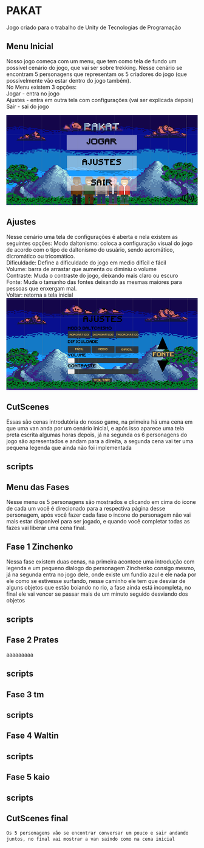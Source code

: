 # PAKAT
Jogo criado para o trabalho de Unity de Tecnologias de Programação

## Menu Inicial 

Nosso jogo começa com um menu, que tem como tela de fundo um possível cenário do jogo, que vai ser sobre trekking. Nesse cenário se encontram 5 personagens que representam os 5 criadores do jogo (que possivelmente vão estar dentro do jogo também).  
No Menu existem 3 opções:  
  Jogar - entra no jogo  
  Ajustes - entra em outra tela com configurações (vai ser explicada depois)  
  Sair - sai do jogo   
 
![menuPrincipal](https://raw.githubusercontent.com/TP-Coltec-UFMG/2023-303-PAKAT/main/MenuPrincipal.png)

## Ajustes 

Nesse cenário uma tela de configurações é aberta e nela existem as seguintes opções:
  Modo daltonismo: coloca a configuração visual do jogo de acordo com o tipo de daltonismo do usuário, sendo acromático, dicromático ou tricomático.  
  Dificuldade: Define a dificuldade do jogo em medio difícil e fácil   
  Volume: barra de arrastar que aumenta ou diminiu o volume  
  Contraste: Muda o contraste do jogo, deixando mais claro ou escuro  
  Fonte: Muda o tamanho das fontes deixando as mesmas maiores para pessoas que enxergam mal.  
  Voltar: retorna a tela inicial
  ![menuAjustes](https://raw.githubusercontent.com/TP-Coltec-UFMG/2023-303-PAKAT/main/MenuAjuste.png)

  ## CutScenes
Essas são cenas introdutória do nosso game, na primeira há uma cena em que uma van anda por um cenário inicial, e após isso aparece uma tela preta escrita algumas horas depois, já na segunda os 6 personagens do jogo são apresentados e andam para a direita, a segunda cena vai ter uma pequena legenda que ainda não foi implementada 
## scripts 



## Menu das Fases 
Nesse menu os 5 personagens são mostrados e clicando em cima do icone de cada um você é direcionado para a respectiva página desse personagem, após você fazer cada fase o incone do personagem não vai mais estar disponível para ser jogado, e quando você completar todas as fazes vai liberar uma cena final.


## Fase 1 Zinchenko 
  Nessa fase existem duas cenas, na primeira acontece uma introdução com legenda e um pequeno dialogo do personagem Zinchenko consigo mesmo, já na segunda entra no jogo dele, onde existe um fundio azul e ele nada por ele como se estivesse surfando, nesse caminho ele tem que desviar de alguns objetos que estão boiando no rio, a fase ainda está incompleta, no final ele vai vencer se passar mais de um minuto seguido desviando dos objetos 
  ## scripts 
  

  ## Fase 2 Prates 
  aaaaaaaaa
  ## scripts 

  ## Fase 3 tm 
  ## scripts 

  ## Fase 4 Waltin 
  ## scripts 

  ## Fase 5 kaio 
  ## scripts 

  ## CutScenes final 
    Os 5 personagens vão se encontrar conversar um pouco e sair andando juntos, no final vai mostrar a van saindo como na cena inicial 





